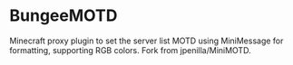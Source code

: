 # BungeeMOTD
Minecraft proxy plugin to set the server list MOTD using MiniMessage for formatting, supporting RGB colors. Fork from jpenilla/MiniMOTD.
